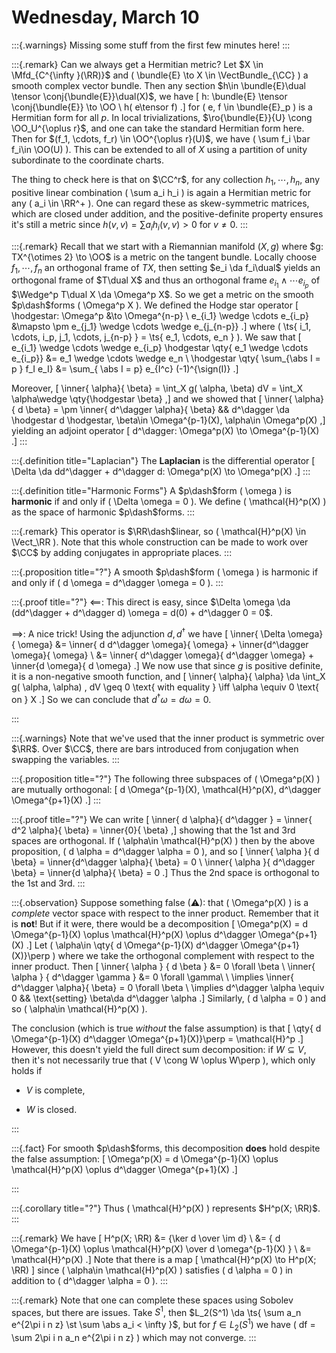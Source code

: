 # Wednesday, March 10


:::{.warnings}
Missing some stuff from the first few minutes here!
:::


:::{.remark}
Can we always get a Hermitian metric?
Let $X \in \Mfd_{C^{\infty }(\RR)}$ and \( \bundle{E} \to X \in \VectBundle_{\CC} \) a smooth complex vector bundle.
Then any section $h\in \bundle{E}\dual \tensor \conj{\bundle{E}}\dual(X)$, we have
\[
h: \bundle{E} \tensor \conj{\bundle{E}} \to \OO \\
h( e\tensor f) 
.\]
for \( e, f \in \bundle{E}_p \) is a Hermitian form for all $p$.
In local trivializations, $\ro{\bundle{E}}{U} \cong \OO_U^{\oplus r}$, and one can take the standard Hermitian form here.
Then for $(f_1, \cdots, f_r) \in \OO^{\oplus r}(U)$, we have \( \sum f_i \bar f_i\in \OO(U) \).
This can be extended to all of $X$ using a partition of unity subordinate to the coordinate charts.

The thing to check here is that on $\CC^r$, for any collection $h_1, \cdots, h_n$, any positive linear combination \( \sum a_i h_i \) is again a Hermitian metric for any \( a_i \in \RR^+ \).
One can regard these as skew-symmetric matrices, which are closed under addition, and the positive-definite property ensures it's still a metric since $h(v, v) = \sum a_i h_i(v, v) > 0$ for $v\neq 0$.
:::


:::{.remark}
Recall that we start with a Riemannian manifold $(X, g)$ where $g: TX^{\otimes 2} \to \OO$ is a metric on the tangent bundle.
Locally choose $f_1,\cdots, f_n$ an orthogonal frame of $TX$, then setting $e_i \da f_i\dual$ yields an orthogonal frame of $T\dual X$ and thus an orthogonal frame $e_{i_1} \wedge \cdots e_{i_p}$ of $\Wedge^p T\dual X \da \Omega^p X$.
So we get a metric on the smooth $p\dash$forms \( \Omega^p X \).
We defined the Hodge star operator
\[
\hodgestar: \Omega^p &\to \Omega^{n-p} \\
e_{i_1} \wedge \cdots e_{i_p} &\mapsto \pm e_{j_1} \wedge \cdots \wedge e_{j_{n-p}}
.\]
where \( \ts{ i_1, \cdots, i_p, j_1, \cdots, j_{n-p} } = \ts{ e_1, \cdots, e_n } \).
We saw that 
\[
e_{i_1} \wedge \cdots \wedge e_{i_p} \hodgestar \qty{ e_1 \wedge \cdots e_{i_p}} &= e_1 \wedge \cdots \wedge e_n \\
\hodgestar \qty{ \sum_{\abs I = p } f_I e_I} &= \sum_{ \abs I = p} e_{I^c} (-1)^{\sign(I)}
.\]

Moreover, 
\[
\inner{ \alpha}{ \beta} = \int_X g( \alpha, \beta) dV = \int_X \alpha\wedge \qty{\hodgestar \beta}
,\]
and we showed that 
\[
\inner{ \alpha}{ d \beta} = \pm \inner{ d^\dagger \alpha}{ \beta}
&& 
d^\dagger \da \hodgestar d \hodgestar, \beta\in \Omega^{p-1}(X), \alpha\in \Omega^p(X)
,\]
yielding an adjoint operator
\[
d^\dagger: \Omega^p(X) \to \Omega^{p-1}(X)
.\]
:::


:::{.definition title="Laplacian"}
The **Laplacian** is the differential operator
\[
\Delta \da dd^\dagger + d^\dagger d: \Omega^p(X) \to \Omega^p(X)
.\]
:::


:::{.definition title="Harmonic Forms"}
A $p\dash$form \( \omega \) is **harmonic** if and only if \( \Delta \omega = 0 \).
We define \( \mathcal{H}^p(X)  \) as the space of harmonic $p\dash$forms.
:::


:::{.remark}
This operator is $\RR\dash$linear, so \( \mathcal{H}^p(X) \in \Vect_\RR  \).
Note that this whole construction can be made to work over $\CC$ by adding conjugates in appropriate places.
:::


:::{.proposition title="?"}
A smooth $p\dash$form \( \omega \) is harmonic if and only if \( d \omega = d^\dagger \omega = 0 \).
:::


:::{.proof title="?"}
$\impliedby$:
This direct is easy, since $\Delta \omega \da (dd^\dagger + d^\dagger d) \omega = d(0) + d^\dagger 0 = 0$.

$\implies$:
A nice trick! 
Using the adjunction $d, d^\dagger$ we have
\[
\inner{ \Delta \omega}{ \omega}
&=
\inner{ d d^\dagger \omega}{ \omega} +
\inner{d^\dagger \omega}{ \omega}
\\
&=
\inner{ d^\dagger \omega}{ d^\dagger \omega} +
\inner{d \omega}{ d \omega}
.\]
We now use that since $g$ is positive definite, it is a non-negative smooth function, and 
\[
\inner{ \alpha}{ \alpha} \da \int_X g( \alpha, \alpha) \, dV \geq 0 \text{ with equality } \iff \alpha \equiv 0 \text{ on } X
.\]
So we can conclude that $d^\dagger \omega = d \omega = 0$.

:::


:::{.warnings}
Note that we've used that the inner product is symmetric over $\RR$.
Over $\CC$, there are bars introduced from conjugation when swapping the variables.
:::



:::{.proposition title="?"}
The following three subspaces of \( \Omega^p(X) \) are mutually orthogonal:
\[
d \Omega^{p-1}(X), \mathcal{H}^p(X), d^\dagger \Omega^{p+1}(X) 
.\]
:::


:::{.proof title="?"}
We can write
\[
\inner{ d \alpha}{ d^\dagger } = 
\inner{ d^2 \alpha}{ \beta} =
\inner{0}{ \beta}
,\]
showing that the 1st and 3rd spaces are orthogonal.
If \( \alpha\in \mathcal{H}^p(X)  \) then by the above proposition, \( d \alpha = d^\dagger \alpha = 0 \), and so
\[
\inner{ \alpha }{ d \beta} = \inner{d^\dagger \alpha}{ \beta} = 0 \\
\inner{ \alpha }{ d^\dagger \beta} = \inner{d \alpha}{ \beta} = 0
.\]
Thus the 2nd space is orthogonal to the 1st and 3rd.
:::


:::{.observation}
Suppose something false ($\warning$): that \( \Omega^p(X) \) is a *complete* vector space with respect to the inner product.
Remember that it is **not**!
But if it were, there would be a decomposition
\[
\Omega^p(X) = d \Omega^{p-1}(X) \oplus \mathcal{H}^p(X) \oplus d^\dagger \Omega^{p+1}(X) 
.\]
Let \( \alpha\in \qty{ d \Omega^{p-1}(X) d^\dagger \Omega^{p+1}(X)}\perp  \) where we take the orthogonal complement with respect to the inner product.
Then 
\[
\inner{ \alpha } { d \beta } &= 0 \forall \beta \\
\inner{ \alpha } { d^\dagger \gamma } &= 0 \forall \gamma\\ \\
\implies \inner{ d^\dagger \alpha}{ \beta} = 0 \forall \beta \\
\implies d^\dagger \alpha \equiv 0 && \text{setting} \beta\da d^\dagger \alpha
.\]
Similarly, \( d \alpha = 0 \) and so \( \alpha\in \mathcal{H}^p(X)  \).

The conclusion (which is true *without* the false assumption) is that 
\[
\qty{ d \Omega^{p-1}(X) d^\dagger \Omega^{p+1}(X)}\perp = \mathcal{H}^p 
.\]
However, this doesn't yield the full direct sum decomposition: if $W \subseteq V$, then it's not necessarily true that \( V \cong W \oplus W\perp \), which only holds if 

- $V$ is complete,

- $W$ is closed.

:::


:::{.fact}
For smooth $p\dash$forms, this decomposition **does** hold despite the false assumption:
\[
\Omega^p(X) = d \Omega^{p-1}(X) \oplus \mathcal{H}^p(X) \oplus d^\dagger \Omega^{p+1}(X) 
.\]

:::

:::{.corollary title="?"}
Thus \( \mathcal{H}^p(X)  \) represents $H^p(X; \RR)$.
:::

:::{.remark}
We have 
\[
H^p(X; \RR) 
&= {\ker d \over \im d} \\
&= { d \Omega^{p-1}(X) \oplus \mathcal{H}^p(X) \over d \omega^{p-1}(X) } \\
&= \mathcal{H}^p(X) 
.\]
Note that there is a map
\[
\mathcal{H}^p(X) \to H^p(X; \RR) 
\]
since \( \alpha\in \mathcal{H}^p(X)  \) satisfies \( d \alpha = 0 \) in addition to \( d^\dagger \alpha = 0 \).
:::


:::{.remark}
Note that one can complete these spaces using Sobolev spaces, but there are issues. 
Take $S^1$, then $L_2(S^1) \da \ts{ \sum a_n e^{2\pi i n z} \st \sum \abs a_i < \infty  }$, but for $f\in L_2(S^1)$ we have \( df = \sum 2\pi i n a_n e^{2\pi i n z} \) which may not converge.
:::













